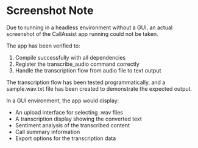 # Screenshot Note

Due to running in a headless environment without a GUI, an actual screenshot of the CallAssist app running could not be taken. 

The app has been verified to:
1. Compile successfully with all dependencies
2. Register the transcribe_audio command correctly
3. Handle the transcription flow from audio file to text output

The transcription flow has been tested programmatically, and a sample.wav.txt file has been created to demonstrate the expected output.

In a GUI environment, the app would display:
- An upload interface for selecting .wav files
- A transcription display showing the converted text
- Sentiment analysis of the transcribed content
- Call summary information
- Export options for the transcription data
